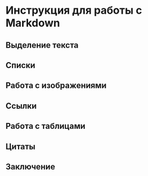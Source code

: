 #  Инструкция для работы с Markdown

## Выделение текста 

## Списки

## Работа с изображениями

## Ссылки

## Работа с таблицами

## Цитаты 

## Заключение